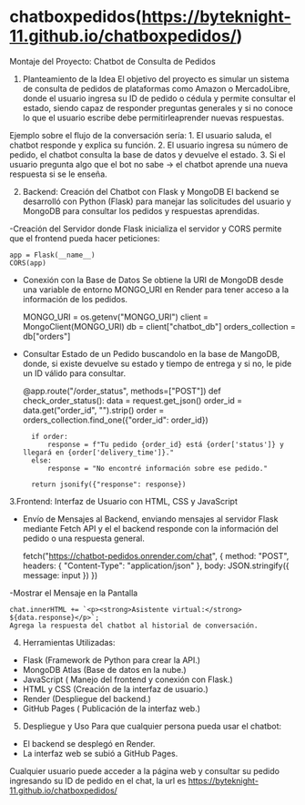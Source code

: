 # chatboxpedidos(https://byteknight-11.github.io/chatboxpedidos/)

 Montaje del Proyecto: Chatbot de Consulta de Pedidos
1. Planteamiento de la Idea
El objetivo del proyecto es simular un sistema de consulta de pedidos de plataformas como Amazon o MercadoLibre, donde el usuario ingresa su ID de pedido o cédula y permite consultar el estado, siendo capaz de responder preguntas generales y si no conoce lo que el usuario escribe debe permitirleaprender nuevas respuestas.

Ejemplo sobre el flujo de la conversación sería:
	1. El usuario saluda, el chatbot responde y explica su función.
	2. El usuario ingresa su número de pedido, el chatbot consulta la base de datos y devuelve el estado.
	3. Si el usuario pregunta algo que el bot no sabe → el chatbot aprende una nueva respuesta si se le enseña.

2. Backend: Creación del Chatbot con Flask y MongoDB
El backend se desarrolló con Python (Flask) para manejar las solicitudes del usuario y MongoDB para consultar los pedidos y respuestas aprendidas.

 -Creación del Servidor donde Flask inicializa el servidor y CORS permite que el frontend pueda hacer peticiones:


	app = Flask(__name__)
	CORS(app)




- Conexión con la Base de Datos Se obtiene la URI de MongoDB desde una variable de entorno MONGO_URI en Render para tener acceso a la información de los pedidos.

	MONGO_URI = os.getenv("MONGO_URI")
	client = MongoClient(MONGO_URI)
	db = client["chatbot_db"]
	orders_collection = db["orders"]


- Consultar Estado de un Pedido buscandolo en la base de MangoDB, donde, si existe devuelve su estado y tiempo de entrega y si no, le pide un ID válido para consultar.

	@app.route("/order_status", methods=["POST"])
	def check_order_status():
    	data = request.get_json()
    	order_id = data.get("order_id", "").strip()
    	order = orders_collection.find_one({"order_id": order_id})

    	if order:
        	response = f"Tu pedido {order_id} está {order['status']} y llegará en {order['delivery_time']}."
    	else:
        	response = "No encontré información sobre ese pedido."

    	return jsonify({"response": response})

3.Frontend: Interfaz de Usuario con HTML, CSS y JavaScript


- Envío de Mensajes al Backend, enviando mensajes al servidor Flask mediante Fetch API  y el el backend responde con la información del pedido o una respuesta general.

	fetch("https://chatbot-pedidos.onrender.com/chat", {
    	method: "POST",
    	headers: { "Content-Type": "application/json" },
    	body: JSON.stringify({ message: input })
	})




-Mostrar el Mensaje en la Pantalla

	chat.innerHTML += `<p><strong>Asistente virtual:</strong> ${data.response}</p>`;
	Agrega la respuesta del chatbot al historial de conversación.


4. Herramientas Utilizadas:

 - Flask (Framework de Python para crear la API.)
 - MongoDB Atlas (Base de datos en la nube.)
 - JavaScript ( Manejo del frontend y conexión con Flask.)
 - HTML y CSS  (Creación de la interfaz de usuario.)
 - Render (Despliegue del backend.)
 - GitHub Pages ( Publicación de la interfaz web.)

5. Despliegue y Uso
Para que cualquier persona pueda usar el chatbot:
 - El backend se desplegó en Render.
 - La interfaz web se subió a GitHub Pages.

Cualquier usuario puede acceder a la página web y consultar su pedido ingresando su ID de pedido en el chat, la url es https://byteknight-11.github.io/chatboxpedidos/
